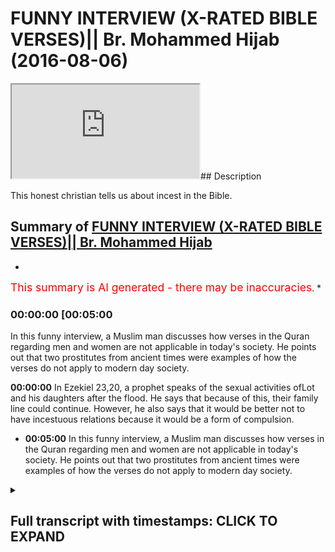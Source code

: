# FUNNY INTERVIEW (X-RATED BIBLE VERSES)|| Br. Mohammed Hijab (2016-08-06)

<iframe loading='lazy' src='https://www.youtube.com/embed/oqhkNGKRrUk'></iframe>## Description

This honest christian tells us about incest in the Bible.

## Summary of [FUNNY INTERVIEW (X-RATED BIBLE VERSES)|| Br. Mohammed Hijab](https://www.youtube.com/watch?v=oqhkNGKRrUk)

*

<span style="color:red; font-size:125%">This summary is AI generated - there may be inaccuracies</span>. *

### <a onclick="modifyYTiframeseektime('300')">00:00:00 [00:05:00</a>

In this funny interview, a Muslim man discusses how verses in the Quran regarding men and women are not applicable in today's society. He points out that two prostitutes from ancient times were examples of how the verses do not apply to modern day society.

**<a onclick="modifyYTiframeseektime('0')">00:00:00</a>** In Ezekiel 23,20, a prophet speaks of the sexual activities ofLot and his daughters after the flood. He says that because of this, their family line could continue. However, he also says that it would be better not to have incestuous relations because it would be a form of compulsion.

* **<a onclick="modifyYTiframeseektime('300')">00:05:00</a>** In this funny interview, a Muslim man discusses how verses in the Quran regarding men and women are not applicable in today's society. He points out that two prostitutes from ancient times were examples of how the verses do not apply to modern day society.

<details><summary><h2>Full transcript with timestamps: CLICK TO EXPAND</h2></summary>

<a onclick="modifyYTiframeseektime('1)')">0:00:01 [Music]</a>
<a onclick="modifyYTiframeseektime('7)')">0:00:07 [Music]</a>
<a onclick="modifyYTiframeseektime('15)')">0:00:15 do you know what's your name chris</a>
<a onclick="modifyYTiframeseektime('17)')">0:00:17 i i wanted to video</a>
<a onclick="modifyYTiframeseektime('19)')">0:00:19 you because i think you're a very nice</a>
<a onclick="modifyYTiframeseektime('21)')">0:00:21 guy and you know you've got a nice smile</a>
<a onclick="modifyYTiframeseektime('23)')">0:00:23 and you're always cheerful</a>
<a onclick="modifyYTiframeseektime('25)')">0:00:25 and i love you you shouldn't be talking</a>
<a onclick="modifyYTiframeseektime('26)')">0:00:26 to me right now you're too tall man it</a>
<a onclick="modifyYTiframeseektime('28)')">0:00:28 makes me look strong</a>
<a onclick="modifyYTiframeseektime('30)')">0:00:30 but you know what i wonder i want to</a>
<a onclick="modifyYTiframeseektime('32)')">0:00:32 basically talk to you about something</a>
<a onclick="modifyYTiframeseektime('34)')">0:00:34 that i was talking to you about last</a>
<a onclick="modifyYTiframeseektime('36)')">0:00:36 week which i found is a bit funny now</a>
<a onclick="modifyYTiframeseektime('38)')">0:00:38 and this is a bit of an x-ray topic</a>
<a onclick="modifyYTiframeseektime('42)')">0:00:42 but we found it funny um</a>
<a onclick="modifyYTiframeseektime('45)')">0:00:45 we look</a>
<a onclick="modifyYTiframeseektime('46)')">0:00:46 we're talking about these verses in the</a>
<a onclick="modifyYTiframeseektime('47)')">0:00:47 bible right</a>
<a onclick="modifyYTiframeseektime('49)')">0:00:49 uh there's verses in the bible which</a>
<a onclick="modifyYTiframeseektime('50)')">0:00:50 talk about</a>
<a onclick="modifyYTiframeseektime('52)')">0:00:52 sexually explicit things</a>
<a onclick="modifyYTiframeseektime('55)')">0:00:55 uh and um we both agree that in the</a>
<a onclick="modifyYTiframeseektime('57)')">0:00:57 bible for example it does say</a>
<a onclick="modifyYTiframeseektime('60)')">0:01:00 that lot which we believe</a>
<a onclick="modifyYTiframeseektime('62)')">0:01:02 is a prophet you guys believe he was a</a>
<a onclick="modifyYTiframeseektime('64)')">0:01:04 prophet as well</a>
<a onclick="modifyYTiframeseektime('65)')">0:01:05 but in your books it does say that lot</a>
<a onclick="modifyYTiframeseektime('68)')">0:01:08 had sexual intercourse</a>
<a onclick="modifyYTiframeseektime('70)')">0:01:10 with his own daughters so this is incest</a>
<a onclick="modifyYTiframeseektime('74)')">0:01:14 yeah</a>
<a onclick="modifyYTiframeseektime('75)')">0:01:15 is that correct yeah that's true</a>
<a onclick="modifyYTiframeseektime('77)')">0:01:17 now i like your honesty about this topic</a>
<a onclick="modifyYTiframeseektime('81)')">0:01:21 are prophets meant to be human beings we</a>
<a onclick="modifyYTiframeseektime('82)')">0:01:22 are meant to follow</a>
<a onclick="modifyYTiframeseektime('85)')">0:01:25 yes</a>
<a onclick="modifyYTiframeseektime('87)')">0:01:27 is the act of having sexual intercourse</a>
<a onclick="modifyYTiframeseektime('89)')">0:01:29 with your daughter a morally acceptable</a>
<a onclick="modifyYTiframeseektime('92)')">0:01:32 thing to do at the time if it's</a>
<a onclick="modifyYTiframeseektime('94)')">0:01:34 necessary yes</a>
<a onclick="modifyYTiframeseektime('97)')">0:01:37 [Music]</a>
<a onclick="modifyYTiframeseektime('99)')">0:01:39 at the time it was necessary yes it was</a>
<a onclick="modifyYTiframeseektime('101)')">0:01:41 at the time okay</a>
<a onclick="modifyYTiframeseektime('103)')">0:01:43 um</a>
<a onclick="modifyYTiframeseektime('105)')">0:01:45 do you know why he had to do it go on</a>
<a onclick="modifyYTiframeseektime('106)')">0:01:46 tell me please</a>
<a onclick="modifyYTiframeseektime('108)')">0:01:48 what happened</a>
<a onclick="modifyYTiframeseektime('109)')">0:01:49 what happened during the time of sodom</a>
<a onclick="modifyYTiframeseektime('111)')">0:01:51 gomorrah</a>
<a onclick="modifyYTiframeseektime('111)')">0:01:51 [Music]</a>
<a onclick="modifyYTiframeseektime('113)')">0:01:53 everyone was destroyed</a>
<a onclick="modifyYTiframeseektime('115)')">0:01:55 there was hardly anybody left</a>
<a onclick="modifyYTiframeseektime('117)')">0:01:57 to continue any family line</a>
<a onclick="modifyYTiframeseektime('120)')">0:02:00 right the only way you could that they</a>
<a onclick="modifyYTiframeseektime('122)')">0:02:02 could continue the family line</a>
<a onclick="modifyYTiframeseektime('124)')">0:02:04 was to by having incest</a>
<a onclick="modifyYTiframeseektime('126)')">0:02:06 okay all right now uh thank you for that</a>
<a onclick="modifyYTiframeseektime('129)')">0:02:09 that's fine if that's what you think is</a>
<a onclick="modifyYTiframeseektime('130)')">0:02:10 the only way that they could have uh</a>
<a onclick="modifyYTiframeseektime('133)')">0:02:13 continued the family line</a>
<a onclick="modifyYTiframeseektime('135)')">0:02:15 is by having incest yeah</a>
<a onclick="modifyYTiframeseektime('137)')">0:02:17 so continuing the family line is one</a>
<a onclick="modifyYTiframeseektime('139)')">0:02:19 thing i mean if it was a situation of</a>
<a onclick="modifyYTiframeseektime('140)')">0:02:20 adam and eve you know adam and eve and</a>
<a onclick="modifyYTiframeseektime('142)')">0:02:22 if you say oh you know their family</a>
<a onclick="modifyYTiframeseektime('143)')">0:02:23 their offspring must have done incest</a>
<a onclick="modifyYTiframeseektime('145)')">0:02:25 and stuff like that that's happened for</a>
<a onclick="modifyYTiframeseektime('146)')">0:02:26 a long time okay but i'm just saying</a>
<a onclick="modifyYTiframeseektime('148)')">0:02:28 that that's that is complete compulsion</a>
<a onclick="modifyYTiframeseektime('150)')">0:02:30 and i can see where you're coming from</a>
<a onclick="modifyYTiframeseektime('151)')">0:02:31 to some extent when you say that well if</a>
<a onclick="modifyYTiframeseektime('153)')">0:02:33 we're talking here about continuing a</a>
<a onclick="modifyYTiframeseektime('154)')">0:02:34 family line that's one option and the</a>
<a onclick="modifyYTiframeseektime('156)')">0:02:36 other option</a>
<a onclick="modifyYTiframeseektime('158)')">0:02:38 is not continuing the family line yet</a>
<a onclick="modifyYTiframeseektime('160)')">0:02:40 the human race will continue</a>
<a onclick="modifyYTiframeseektime('162)')">0:02:42 then i say that probably the the second</a>
<a onclick="modifyYTiframeseektime('164)')">0:02:44 option would probably be</a>
<a onclick="modifyYTiframeseektime('165)')">0:02:45 would you say that it would probably be</a>
<a onclick="modifyYTiframeseektime('167)')">0:02:47 a better option to take</a>
<a onclick="modifyYTiframeseektime('169)')">0:02:49 okay now i want to ask you a question</a>
<a onclick="modifyYTiframeseektime('172)')">0:02:52 do you have kids</a>
<a onclick="modifyYTiframeseektime('174)')">0:02:54 no not yet</a>
<a onclick="modifyYTiframeseektime('176)')">0:02:56 do you um do you teach a</a>
<a onclick="modifyYTiframeseektime('178)')">0:02:58 bible school on sundays</a>
<a onclick="modifyYTiframeseektime('180)')">0:03:00 do i teach no no</a>
<a onclick="modifyYTiframeseektime('187)')">0:03:07 so you must be</a>
<a onclick="modifyYTiframeseektime('188)')">0:03:08 big time</a>
<a onclick="modifyYTiframeseektime('189)')">0:03:09 let me ask you a question right now</a>
<a onclick="modifyYTiframeseektime('192)')">0:03:12 i want you to bring out your bible</a>
<a onclick="modifyYTiframeseektime('195)')">0:03:15 i want him to bring out his bible</a>
<a onclick="modifyYTiframeseektime('198)')">0:03:18 seriously yeah you're too tall to be</a>
<a onclick="modifyYTiframeseektime('200)')">0:03:20 filming listen to me i want you to bring</a>
<a onclick="modifyYTiframeseektime('202)')">0:03:22 out ezekiel</a>
<a onclick="modifyYTiframeseektime('205)')">0:03:25 chapter number 23 20. he said 28 go for</a>
<a onclick="modifyYTiframeseektime('208)')">0:03:28 it</a>
<a onclick="modifyYTiframeseektime('210)')">0:03:30 23 20.</a>
<a onclick="modifyYTiframeseektime('212)')">0:03:32 where's 23 20.</a>
<a onclick="modifyYTiframeseektime('214)')">0:03:34 where's where read it for me</a>
<a onclick="modifyYTiframeseektime('216)')">0:03:36 for she dot uh</a>
<a onclick="modifyYTiframeseektime('217)')">0:03:37 dotted upon their</a>
<a onclick="modifyYTiframeseektime('219)')">0:03:39 paramours</a>
<a onclick="modifyYTiframeseektime('222)')">0:03:42 whose flesh is as flesh of asses</a>
<a onclick="modifyYTiframeseektime('238)')">0:03:58 what the issue is well i don't know</a>
<a onclick="modifyYTiframeseektime('240)')">0:04:00 you'll have to have to read it</a>
<a onclick="modifyYTiframeseektime('242)')">0:04:02 because i haven't read the whole thing</a>
<a onclick="modifyYTiframeseektime('244)')">0:04:04 so i need to read it</a>
<a onclick="modifyYTiframeseektime('247)')">0:04:07 so what's the issue</a>
<a onclick="modifyYTiframeseektime('249)')">0:04:09 what is one issue what does it mean</a>
<a onclick="modifyYTiframeseektime('251)')">0:04:11 problem</a>
<a onclick="modifyYTiframeseektime('253)')">0:04:13 are you playing games now my friend</a>
<a onclick="modifyYTiframeseektime('254)')">0:04:14 that's what edition means oh no i'm</a>
<a onclick="modifyYTiframeseektime('256)')">0:04:16 talking about in the context of this i</a>
<a onclick="modifyYTiframeseektime('258)')">0:04:18 don't know i haven't read the whole</a>
<a onclick="modifyYTiframeseektime('258)')">0:04:18 thing i've only read one verse should i</a>
<a onclick="modifyYTiframeseektime('261)')">0:04:21 give you a nice bible what's what</a>
<a onclick="modifyYTiframeseektime('262)')">0:04:22 version is that this is what happens</a>
<a onclick="modifyYTiframeseektime('264)')">0:04:24 when muslims don't read the</a>
<a onclick="modifyYTiframeseektime('265)')">0:04:25 bible then we get you diverse in a</a>
<a onclick="modifyYTiframeseektime('268)')">0:04:28 normal translation</a>
<a onclick="modifyYTiframeseektime('269)')">0:04:29 [Music]</a>
<a onclick="modifyYTiframeseektime('279)')">0:04:39 all right can you read this my friend is</a>
<a onclick="modifyYTiframeseektime('280)')">0:04:40 this ezekiel 23 20 yeah yeah</a>
<a onclick="modifyYTiframeseektime('284)')">0:04:44 let's read it in a proper way go ahead</a>
<a onclick="modifyYTiframeseektime('287)')">0:04:47 here this one new international version</a>
<a onclick="modifyYTiframeseektime('290)')">0:04:50 oh</a>
<a onclick="modifyYTiframeseektime('292)')">0:04:52 back of it</a>
<a onclick="modifyYTiframeseektime('294)')">0:04:54 she lasted after her lovers</a>
<a onclick="modifyYTiframeseektime('297)')">0:04:57 whose genitals were like those of</a>
<a onclick="modifyYTiframeseektime('299)')">0:04:59 donkeys</a>
<a onclick="modifyYTiframeseektime('300)')">0:05:00 and whose emission was like that of</a>
<a onclick="modifyYTiframeseektime('302)')">0:05:02 horses</a>
<a onclick="modifyYTiframeseektime('304)')">0:05:04 no international version</a>
<a onclick="modifyYTiframeseektime('306)')">0:05:06 okay</a>
<a onclick="modifyYTiframeseektime('309)')">0:05:09 really why don't why don't you read the</a>
<a onclick="modifyYTiframeseektime('310)')">0:05:10 whole context should we do that yeah</a>
<a onclick="modifyYTiframeseektime('312)')">0:05:12 let's read it let's go from the first</a>
<a onclick="modifyYTiframeseektime('314)')">0:05:14 verse</a>
<a onclick="modifyYTiframeseektime('316)')">0:05:16 the word of the lord came again unto me</a>
<a onclick="modifyYTiframeseektime('318)')">0:05:18 saying son of man there were two women</a>
<a onclick="modifyYTiframeseektime('320)')">0:05:20 the daughters of one mother but don't</a>
<a onclick="modifyYTiframeseektime('322)')">0:05:22 make it too long for the viewers people</a>
<a onclick="modifyYTiframeseektime('324)')">0:05:24 are just going to tune off okay okay</a>
<a onclick="modifyYTiframeseektime('326)')">0:05:26 fine</a>
<a onclick="modifyYTiframeseektime('328)')">0:05:28 get three or four verses and move them</a>
<a onclick="modifyYTiframeseektime('330)')">0:05:30 up</a>
<a onclick="modifyYTiframeseektime('332)')">0:05:32 she doted upon the assyrians her</a>
<a onclick="modifyYTiframeseektime('334)')">0:05:34 neighbors captains and rulers clothed</a>
<a onclick="modifyYTiframeseektime('337)')">0:05:37 most</a>
<a onclick="modifyYTiframeseektime('338)')">0:05:38 uh gorgeously horsemen riding upon her</a>
<a onclick="modifyYTiframeseektime('341)')">0:05:41 horses all of the</a>
<a onclick="modifyYTiframeseektime('343)')">0:05:43 all of the all of them desirable young</a>
<a onclick="modifyYTiframeseektime('345)')">0:05:45 men then i saw that she was defiled that</a>
<a onclick="modifyYTiframeseektime('348)')">0:05:48 they</a>
<a onclick="modifyYTiframeseektime('349)')">0:05:49 defiled yet</a>
<a onclick="modifyYTiframeseektime('351)')">0:05:51 yeah what does that mean</a>
<a onclick="modifyYTiframeseektime('353)')">0:05:53 come out once again</a>
<a onclick="modifyYTiframeseektime('355)')">0:05:55 that they took both one way</a>
<a onclick="modifyYTiframeseektime('361)')">0:06:01 you can't be you can't be getting me to</a>
<a onclick="modifyYTiframeseektime('362)')">0:06:02 read verses but you know you don't even</a>
<a onclick="modifyYTiframeseektime('364)')">0:06:04 know what's on about yourself no i don't</a>
<a onclick="modifyYTiframeseektime('365)')">0:06:05 know what it means</a>
<a onclick="modifyYTiframeseektime('366)')">0:06:06 what does it mean then the file means</a>
<a onclick="modifyYTiframeseektime('368)')">0:06:08 that she was no what does the whole</a>
<a onclick="modifyYTiframeseektime('369)')">0:06:09 what's the whole story on about it so</a>
<a onclick="modifyYTiframeseektime('370)')">0:06:10 there's two prostitutes</a>
<a onclick="modifyYTiframeseektime('373)')">0:06:13 am i right okay you got two prostitutes</a>
<a onclick="modifyYTiframeseektime('375)')">0:06:15 so what are their names</a>
<a onclick="modifyYTiframeseektime('378)')">0:06:18 let's go to the first verse that's what</a>
<a onclick="modifyYTiframeseektime('380)')">0:06:20 i say</a>
<a onclick="modifyYTiframeseektime('382)')">0:06:22 let me read the whole thing</a>
<a onclick="modifyYTiframeseektime('383)')">0:06:23 this is what happens when a muslim</a>
<a onclick="modifyYTiframeseektime('384)')">0:06:24 doesn't read properly okay i don't know</a>
<a onclick="modifyYTiframeseektime('386)')">0:06:26 i forgot the name of my friend but it</a>
<a onclick="modifyYTiframeseektime('387)')">0:06:27 was two prostitutes that were going</a>
<a onclick="modifyYTiframeseektime('388)')">0:06:28 around having sex with all the men</a>
<a onclick="modifyYTiframeseektime('389)')">0:06:29 muslims never read the whole thing</a>
<a onclick="modifyYTiframeseektime('391)')">0:06:31 properly that's why we have problems</a>
<a onclick="modifyYTiframeseektime('393)')">0:06:33 there were two prostitutes seven six</a>
<a onclick="modifyYTiframeseektime('394)')">0:06:34 whatever isn't that right or wrong</a>
<a onclick="modifyYTiframeseektime('396)')">0:06:36 but you do you know the situation what</a>
<a onclick="modifyYTiframeseektime('398)')">0:06:38 was the situation i don't know</a>
<a onclick="modifyYTiframeseektime('400)')">0:06:40 what the situation you cannot go to the</a>
<a onclick="modifyYTiframeseektime('402)')">0:06:42 highlands</a>
<a onclick="modifyYTiframeseektime('403)')">0:06:43 i'm just gonna go to a prostitute</a>
<a onclick="modifyYTiframeseektime('405)')">0:06:45 and be with her but we don't know what</a>
<a onclick="modifyYTiframeseektime('407)')">0:06:47 the situation what happened</a>
<a onclick="modifyYTiframeseektime('409)')">0:06:49 but i don't know what happened i'm just</a>
<a onclick="modifyYTiframeseektime('411)')">0:06:51 saying that okay fine this doesn't</a>
<a onclick="modifyYTiframeseektime('413)')">0:06:53 disprove christianity all right</a>
<a onclick="modifyYTiframeseektime('415)')">0:06:55 i don't even know what we're talking</a>
<a onclick="modifyYTiframeseektime('416)')">0:06:56 about this doesn't i'm not saying this</a>
<a onclick="modifyYTiframeseektime('417)')">0:06:57 this proves christianity i'm just saying</a>
<a onclick="modifyYTiframeseektime('418)')">0:06:58 that this should be a lesson</a>
<a onclick="modifyYTiframeseektime('421)')">0:07:01 for all christians who talk about</a>
<a onclick="modifyYTiframeseektime('423)')">0:07:03 those verses in the quran</a>
<a onclick="modifyYTiframeseektime('424)')">0:07:04 that reference for example men having a</a>
<a onclick="modifyYTiframeseektime('427)')">0:07:07 woman</a>
<a onclick="modifyYTiframeseektime('429)')">0:07:09 it's not in heaven it looks like it</a>
<a onclick="modifyYTiframeseektime('430)')">0:07:10 looks like something god's talking about</a>
<a onclick="modifyYTiframeseektime('432)')">0:07:12 something bad about israel</a>
<a onclick="modifyYTiframeseektime('434)')">0:07:14 because it says hey sins of jerusalem</a>
<a onclick="modifyYTiframeseektime('436)')">0:07:16 and then it talks about it and to be</a>
<a onclick="modifyYTiframeseektime('438)')">0:07:18 honest with you i think that some of you</a>
<a onclick="modifyYTiframeseektime('439)')">0:07:19 guys do to the prophets is not right</a>
<a onclick="modifyYTiframeseektime('441)')">0:07:21 like what you guys say about the</a>
<a onclick="modifyYTiframeseektime('443)')">0:07:23 prophets</a>
<a onclick="modifyYTiframeseektime('444)')">0:07:24 is unjustifiable if they're meant to be</a>
<a onclick="modifyYTiframeseektime('446)')">0:07:26 the guide for humankind yeah how can you</a>
<a onclick="modifyYTiframeseektime('448)')">0:07:28 have a prophet like lot having sex with</a>
<a onclick="modifyYTiframeseektime('450)')">0:07:30 his own daughter how can you have a</a>
<a onclick="modifyYTiframeseektime('451)')">0:07:31 prophet like noah being naked in front</a>
<a onclick="modifyYTiframeseektime('453)')">0:07:33 of his own sons how can you have prophet</a>
<a onclick="modifyYTiframeseektime('455)')">0:07:35 being drunk like noah according to</a>
<a onclick="modifyYTiframeseektime('456)')">0:07:36 genesis chapter 9 verse 22 of the bible</a>
<a onclick="modifyYTiframeseektime('460)')">0:07:40 [Music]</a>
<a onclick="modifyYTiframeseektime('466)')">0:07:46 [Music]</a>
</details>
